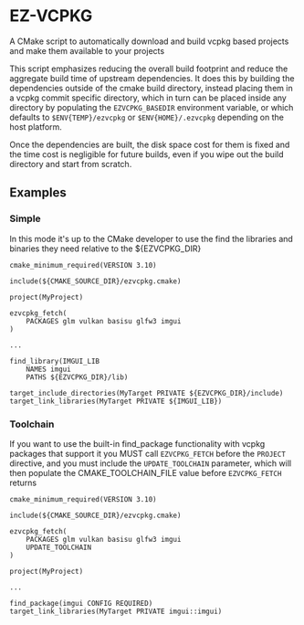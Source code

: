 # EZ-VCPKG

A CMake script to automatically download and build vcpkg based projects and make them available 
to your projects

This script emphasizes reducing the overall build footprint and reduce the aggregate build time of
upstream dependencies.  It does this by building the dependencies outside of the cmake build 
directory, instead placing them in a vcpkg commit specific directory, which in turn can be placed 
inside any directory by populating the `EZVCPKG_BASEDIR` environment variable, or which defaults to 
`$ENV{TEMP}/ezvcpkg` or `$ENV{HOME}/.ezvcpkg` depending on the host platform.  

Once the dependencies are built, the disk space cost for them is fixed and the time cost is negligible
for future builds, even if you wipe out the build directory and start from scratch.  

## Examples

### Simple 

In this mode it's up to the CMake developer to use the find the libraries and binaries they need 
relative to the ${EZVCPKG_DIR}

```
cmake_minimum_required(VERSION 3.10)

include(${CMAKE_SOURCE_DIR}/ezvcpkg.cmake)

project(MyProject)

ezvcpkg_fetch(
    PACKAGES glm vulkan basisu glfw3 imgui
)

...

find_library(IMGUI_LIB 
    NAMES imgui
    PATHS ${EZVCPKG_DIR}/lib)

target_include_directories(MyTarget PRIVATE ${EZVCPKG_DIR}/include)
target_link_libraries(MyTarget PRIVATE ${IMGUI_LIB})    
```

### Toolchain

If you want to use the built-in find_package functionality with vcpkg packages that support it
you MUST call `EZVCPKG_FETCH` before the `PROJECT` directive, and you must include the `UPDATE_TOOLCHAIN` 
parameter, which will then populate the CMAKE_TOOLCHAIN_FILE value before `EZVCPKG_FETCH` returns


```
cmake_minimum_required(VERSION 3.10)

include(${CMAKE_SOURCE_DIR}/ezvcpkg.cmake)

ezvcpkg_fetch(
    PACKAGES glm vulkan basisu glfw3 imgui
    UPDATE_TOOLCHAIN
)

project(MyProject)

...

find_package(imgui CONFIG REQUIRED)
target_link_libraries(MyTarget PRIVATE imgui::imgui)

```

